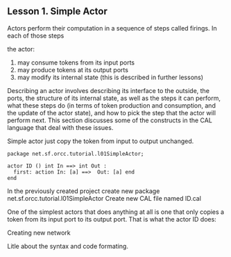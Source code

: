 ## Lesson 1. Simple Actor

Actors perform their computation in a sequence of steps called firings. In each of those steps

the actor:

1. may consume tokens from its input ports
2. may produce tokens at its output ports
3. may modify its internal state (this is described in further lessons)

Describing an actor involves describing its interface to the outside, the ports, the structure of its internal state, as well as the steps it can perform, what these steps do (in terms of token production and consumption, and the update of the actor state), and how to pick the step that the actor will perform next. This section discusses some of the constructs in the CAL language that deal with these issues.

Simple actor just copy the token from input to output unchanged.
```
package net.sf.orcc.tutorial.l01SimpleActor;

actor ID () int In ==> int Out :
  first: action In: [a] ==>  Out: [a] end
end
```

In the previously created project create new package net.sf.orcc.tutorial.l01SimpleActor
Create new CAL file named ID.cal

One of the simplest actors that does anything at all is one that only copies a token from its input port to its output port. That is what the actor ID does:

Creating new network

Litle about the syntax and code formating.
